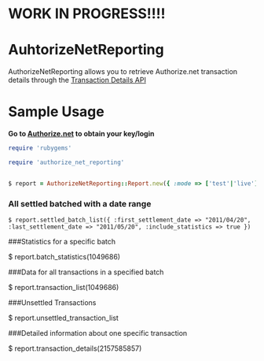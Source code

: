 # WORK IN PROGRESS!!!! 
# AuhtorizeNetReporting

AuthorizeNetReporting allows you to retrieve Authorize.net transaction details through the [Transaction Details API](http://developer.authorize.net/api/transaction_details/)

# Sample Usage
**Go to [Authorize.net](http://authorize.net) to obtain your key/login**

````ruby
require 'rubygems'

require 'authorize_net_reporting'


$ report = AuthorizeNetReporting::Report.new({ :mode => ['test'|'live'], :key => 'your_api_key', :login => 'your_api_login' })  
````
### All settled batched with a date range


    $ report.settled_batch_list({ :first_settlement_date => "2011/04/20", :last_settlement_date => "2011/05/20", :include_statistics => true })


###Statistics for a specific batch

$ report.batch_statistics(1049686)


###Data for all transactions in a specified batch

$ report.transaction_list(1049686)


###Unsettled Transactions

$ report.unsettled_transaction_list


###Detailed information about one specific transaction

$ report.transaction_details(2157585857)
  
